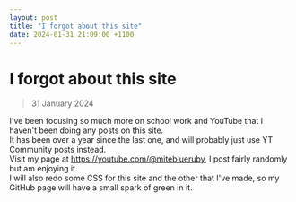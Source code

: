 ```yaml
---
layout: post
title: "I forgot about this site"
date: 2024-01-31 21:09:00 +1100
---
```


# I forgot about this site
> 31 January 2024

I've been focusing so much more on school work and YouTube that I haven't been doing any posts on this site.  
It has been over a year since the last one, and will probably just use YT Community posts instead.  
Visit my page at <https://youtube.com/@miteblueruby>, I post fairly randomly but am enjoying it.  
I will also redo some CSS for this site and the other that I've made, so my GitHub page will have a small spark of green in it.
